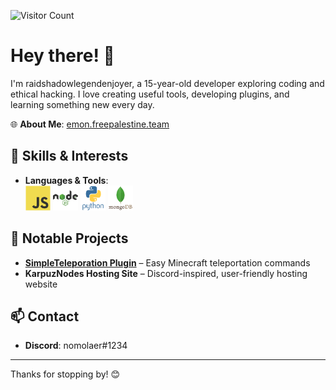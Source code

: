 ![Visitor Count](https://komarev.com/ghpvc/?username=raidshadowlegendenjoyer&color=blue)

# Hey there! 👋

I'm raidshadowlegendenjoyer, a 15-year-old developer exploring coding and ethical hacking. I love creating useful tools, developing plugins, and learning something new every day.

🌐 **About Me**: [emon.freepalestine.team](https://emon.freepalestine.team)

## 🔧 Skills & Interests
- **Languages & Tools**:
  <br>
  <img src="https://github.com/devicons/devicon/blob/master/icons/javascript/javascript-original.svg" width="40" height="40" alt="JavaScript">
  <img src="https://github.com/devicons/devicon/blob/master/icons/nodejs/nodejs-original-wordmark.svg" width="40" height="40" alt="Node.js">
  <img src="https://github.com/devicons/devicon/blob/master/icons/python/python-original-wordmark.svg" width="40" height="40" alt="Python">
  <img src="https://github.com/devicons/devicon/blob/master/icons/mongodb/mongodb-original-wordmark.svg" width="40" height="40" alt="MongoDB">

## 📌 Notable Projects
- **[SimpleTeleporation Plugin](https://github.com/raidshadowlegendenjoyer/SimpleTeleporation)** – Easy Minecraft teleportation commands
- **KarpuzNodes Hosting Site** – Discord-inspired, user-friendly hosting website

## 📫 Contact
- **Discord**: nomolaer#1234
---

Thanks for stopping by! 😊
